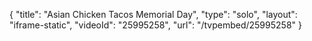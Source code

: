 {
    "title": "Asian Chicken Tacos Memorial Day",
    "type": "solo",
    "layout": "iframe-static",
    "videoId": "25995258",
    "url": "\/tvpembed\/25995258"
}
